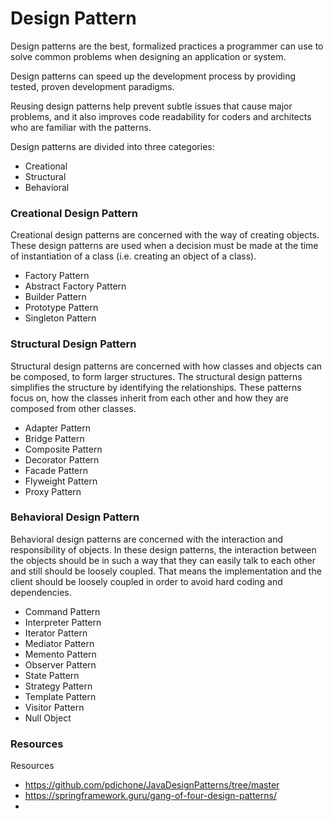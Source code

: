 # Design Pattern
Design patterns are the best, formalized practices a programmer can use to solve common problems when designing an application or system.

Design patterns can speed up the development process by providing tested, proven development paradigms.

Reusing design patterns help prevent subtle issues that cause major problems, and it also improves code readability for coders and architects who are familiar with the patterns.

Design patterns are divided into three categories:
  - Creational
  - Structural
  - Behavioral

### Creational Design Pattern

Creational design patterns are concerned with the way of creating objects. These design patterns are used when a decision must be made at the time of instantiation of a class (i.e. creating an object of a class).
  - Factory Pattern
  - Abstract Factory Pattern
  - Builder Pattern
  - Prototype Pattern
  - Singleton Pattern

### Structural Design Pattern

Structural design patterns are concerned with how classes and objects can be composed, to form larger structures. The structural design patterns simplifies the structure by identifying the relationships. These patterns focus on, how the classes inherit from each other and how they are composed from other classes.
  - Adapter Pattern
  - Bridge Pattern
  - Composite Pattern
  - Decorator Pattern
  - Facade Pattern
  - Flyweight Pattern
  - Proxy Pattern

### Behavioral Design Pattern

Behavioral design patterns are concerned with the interaction and responsibility of objects. In these design patterns, the interaction between the objects should be in such a way that they can easily talk to each other and still should be loosely coupled. That means the implementation and the client should be loosely coupled in order to avoid hard coding and dependencies.
  - Command Pattern
  - Interpreter Pattern
  - Iterator Pattern
  - Mediator Pattern
  - Memento Pattern
  - Observer Pattern
  - State Pattern
  - Strategy Pattern
  - Template Pattern
  - Visitor Pattern
  - Null Object


### Resources
Resources
  - https://github.com/pdichone/JavaDesignPatterns/tree/master
  - https://springframework.guru/gang-of-four-design-patterns/
  - 
